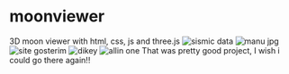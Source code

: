# moonviewer
3D moon viewer with html, css, js  and three.js
![sismic data](https://github.com/furkanyg/moonviewer/assets/88043406/58e34abb-0e60-4622-affc-6145e7adaa61)
![manu jpg](https://github.com/furkanyg/moonviewer/assets/88043406/627fa5c3-9822-4440-a430-e54bf561f590)
![site gosterim](https://github.com/furkanyg/moonviewer/assets/88043406/17db2a26-60f7-46f7-9029-38528fc097e6)
![dikey](https://github.com/furkanyg/moonviewer/assets/88043406/04de7e1c-81c5-414a-a10b-b4b4f5ba2b02)
![allin one](https://github.com/furkanyg/moonviewer/assets/88043406/ec2f0c22-8f32-4ede-b146-8628c5c711c1)
That was pretty good project, I wish i could go there again!!

